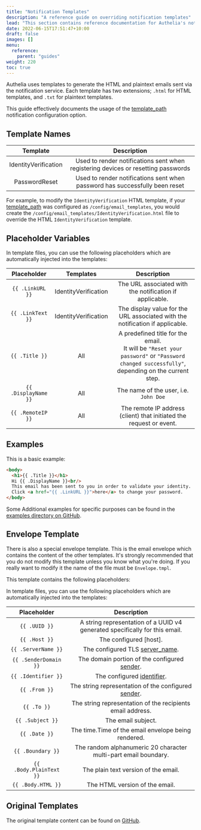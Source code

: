 ```yaml
---
title: "Notification Templates"
description: "A reference guide on overriding notification templates"
lead: "This section contains reference documentation for Authelia's notification templates."
date: 2022-06-15T17:51:47+10:00
draft: false
images: []
menu:
  reference:
    parent: "guides"
weight: 220
toc: true
---
```


Authelia uses templates to generate the HTML and plaintext emails sent via the notification service. Each template has
two extensions; `.html` for HTML templates, and `.txt` for plaintext templates.

This guide effectively documents the usage of the
[template_path](../../configuration/notifications/introduction.md#template_path) notification configuration option.

## Template Names

|       Template       |                                    Description                                    |
|:--------------------:|:---------------------------------------------------------------------------------:|
| IdentityVerification | Used to render notifications sent when registering devices or resetting passwords |
|    PasswordReset     |    Used to render notifications sent when password has successfully been reset    |

For example, to modify the `IdentityVerification` HTML template, if your
[template_path](../../configuration/notifications/introduction.md#template_path) was configured as
`/config/email_templates`, you would create the `/config/email_templates/IdentityVerification.html` file to override the
HTML `IdentityVerification` template.

## Placeholder Variables

In template files, you can use the following placeholders which are automatically injected into the templates:

|     Placeholder      |      Templates       |                                                                  Description                                                                   |
|:--------------------:|:--------------------:|:----------------------------------------------------------------------------------------------------------------------------------------------:|
|   `{{ .LinkURL }}`   | IdentityVerification |                                            The URL associated with the notification if applicable.                                             |
|  `{{ .LinkText }}`   | IdentityVerification |                                 The display value for the URL associated with the notification if applicable.                                  |
|    `{{ .Title }}`    |         All          | A predefined title for the email. <br> It will be `"Reset your password"` or `"Password changed successfully"`, depending on the current step. |
| `{{ .DisplayName }}` |         All          |                                                     The name of the user, i.e. `John Doe`                                                      |
|  `{{ .RemoteIP }}`   |         All          |                                      The remote IP address (client) that initiated the request or event.                                       |

## Examples

This is a basic example:

```html
<body>
  <h1>{{ .Title }}</h1>
  Hi {{ .DisplayName }}<br/>
  This email has been sent to you in order to validate your identity.
  Click <a href="{{ .LinkURL }}">here</a> to change your password.
</body>
```

Some Additional examples for specific purposes can be found in the
[examples directory on GitHub](https://github.com/authelia/authelia/tree/master/examples/templates/notifications).

## Envelope Template

There is also a special envelope template. This is the email envelope which contains the content of the other templates.
It's strongly recommended that you do not modify this template unless you know what you're doing. If you really want to
modify it the name of the file must be `Envelope.tmpl`.

This template contains the following placeholders:

In template files, you can use the following placeholders which are automatically injected into the templates:

|       Placeholder       |                                 Description                                 |
|:-----------------------:|:---------------------------------------------------------------------------:|
|      `{{ .UUID }}`      | A string representation of a UUID v4 generated specifically for this email. |
|      `{{ .Host }}`      |                           The configured [host].                            |
|   `{{ .ServerName }}`   |                      The configured TLS [server_name].                      |
|  `{{ .SenderDomain }}`  |               The domain portion of the configured [sender].                |
|   `{{ .Identifier }}`   |                        The configured [identifier].                         |
|      `{{ .From }}`      |            The string representation of the configured [sender].            |
|       `{{ .To }}`       |         The string representation of the recipients email address.          |
|    `{{ .Subject }}`     |                             The email subject.                              |
|      `{{ .Date }}`      |             The time.Time of the email envelope being rendered.             |
|    `{{ .Boundary }}`    |       The random alphanumeric 20 character multi-part email boundary.       |
| `{{ .Body.PlainText }}` |                    The plain text version of the email.                     |
|   `{{ .Body.HTML }}`    |                       The HTML version of the email.                        |

## Original Templates

The original template content can be found on
[GitHub](https://github.com/authelia/authelia/tree/master/internal/templates/src/notification).

[server_name]: ../../configuration/notifications/smtp.md#tls
[sender]: ../../configuration/notifications/smtp.md#sender
[identifier]: ../../configuration/notifications/smtp.md#identifier
